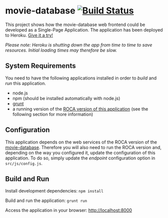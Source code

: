 # movie-database [![Build Status](https://secure.travis-ci.org/bripkens/movie-database-spa.png)](https://travis-ci.org/bripkens/movie-database-spa)

This project shows how the movie-database web frontend could be developed as a Single-Page Application. The application has been deployed to Heroku. [Give it a try!](http://movie-database-spa.herokuapp.com/movies)

*Please note: Heroku is shutting down the app from time to time to save resources. Initial loading times may therefore be slow.*

## System Requirements

You need to have the following applications installed in order to *build* and *run* this application.

* node.js
* npm (should be installed automatically with node.js)
* [grunt](https://github.com/gruntjs/grunt)
* a running version of the [ROCA version of this application](https://github.com/tobiasflohre/movie-database) (see the following section for more information)

## Configuration
This application depends on the web services of the ROCA version of the [movie-database](https://github.com/tobiasflohre/movie-database). Therefore you will also need to run the ROCA version and, depending on the way you configured it, update the configuration of this application. To do so, simply update the *endpoint* configuration option in ```src/js/config.js```.
    
## Build and Run
Install development dependencies:
    ```npm install```

Build and run the application:
    ```grunt run```

Access the application in your browser: [http://localhost:8000](http://localhost:8000)
